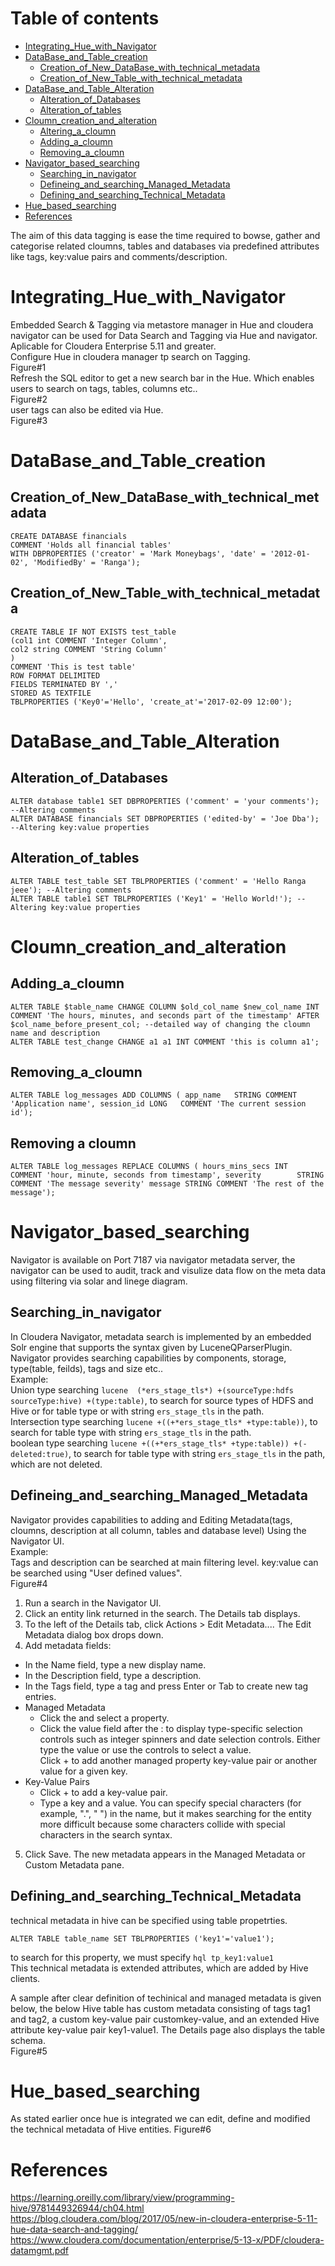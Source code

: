 # Table of contents  
- [Integrating_Hue_with_Navigator](#Integrating_Hue_with_Navigator)  
- [DataBase_and_Table_creation](#DataBase_and_Table_creation)    
  * [Creation_of_New_DataBase_with_technical_metadata](#Creation_of_New_DataBase_with_technical_metadata)    
  * [Creation_of_New_Table_with_technical_metadata](#Creation_of_New_Table_with_technical_metadata)    
- [DataBase_and_Table_Alteration](#DataBase_and_Table_Alteration)    
  * [Alteration_of_Databases](#Alteration_of_Databases)    
  * [Alteration_of_tables](#Alteration_of_tables)    
- [Cloumn_creation_and_alteration](#Cloumn_creation_and_alteration)    
  * [Altering_a_cloumn](#Altering_a_cloumn)    
  * [Adding_a_cloumn](#Adding_a_cloumn)    
  * [Removing_a_cloumn](#Removing_a_cloumn)    
- [Navigator_based_searching](#Navigator_based_searching)  
   * [Searching_in_navigator](#Searching_in_navigator)
   * [Defineing_and_searching_Managed_Metadata](#Defineing_and_searching_Managed_Metadata)  
   * [Defining_and_searching_Technical_Metadata](#Defining_and_searching_Technical_Metadata)
- [Hue_based_searching](#Hue_based_searching)    
- [References](#References)    
  
The aim of this data tagging is ease the time required to bowse, gather and categorise related cloumns, tables and databases via predefined attributes like tags, key:value pairs and comments/description. 
# Integrating_Hue_with_Navigator  
Embedded Search & Tagging via metastore manager in Hue and cloudera navigator can be used for Data Search and Tagging via Hue and navigator.  Aplicable for Cloudera Enterprise 5.11 and greater.   
Configure Hue in cloudera manager tp search on Tagging.  
Figure#1  
Refresh the SQL editor to get a new search bar in the Hue. Which enables users to search on tags, tables, columns etc..  
Figure#2  
user tags can also be edited via Hue.  
Figure#3  
  
# DataBase_and_Table_creation
## Creation_of_New_DataBase_with_technical_metadata
```hql
CREATE DATABASE financials
COMMENT 'Holds all financial tables'
WITH DBPROPERTIES ('creator' = 'Mark Moneybags', 'date' = '2012-01-02', 'ModifiedBy' = 'Ranga');
```
  
## Creation_of_New_Table_with_technical_metadata
```hql
CREATE TABLE IF NOT EXISTS test_table
(col1 int COMMENT 'Integer Column',
col2 string COMMENT 'String Column'
)
COMMENT 'This is test table'
ROW FORMAT DELIMITED
FIELDS TERMINATED BY ','
STORED AS TEXTFILE
TBLPROPERTIES ('Key0'='Hello', 'create_at'='2017-02-09 12:00');
```
  
# DataBase_and_Table_Alteration
## Alteration_of_Databases
```hql
ALTER database table1 SET DBPROPERTIES ('comment' = 'your comments'); --Altering comments
ALTER DATABASE financials SET DBPROPERTIES ('edited-by' = 'Joe Dba'); --Altering key:value properties
```  
 ## Alteration_of_tables
 ```hql
ALTER TABLE test_table SET TBLPROPERTIES ('comment' = 'Hello Ranga jeee'); --Altering comments
ALTER TABLE table1 SET TBLPROPERTIES ('Key1' = 'Hello World!'); --Altering key:value properties
 ```  
   
# Cloumn_creation_and_alteration
## Adding_a_cloumn
```hql
ALTER TABLE $table_name CHANGE COLUMN $old_col_name $new_col_name INT COMMENT 'The hours, minutes, and seconds part of the timestamp' AFTER $col_name_before_present_col; --detailed way of changing the cloumn name and description
ALTER TABLE test_change CHANGE a1 a1 INT COMMENT 'this is column a1';
```  
## Removing_a_cloumn
```hql
ALTER TABLE log_messages ADD COLUMNS ( app_name   STRING COMMENT 'Application name', session_id LONG   COMMENT 'The current session id');
```  
## Removing a cloumn  
```hql
ALTER TABLE log_messages REPLACE COLUMNS ( hours_mins_secs INT    COMMENT 'hour, minute, seconds from timestamp', severity        STRING COMMENT 'The message severity' message STRING COMMENT 'The rest of the message');
```  
  
# Navigator_based_searching  
Navigator is available on Port 7187 via navigator metadata server, the navigator can be used to audit, track and visulize data flow on the meta data using filtering via solar and linege diagram.  
## Searching_in_navigator  
In Cloudera Navigator, metadata search is implemented by an embedded Solr engine that supports the syntax given by LuceneQParserPlugin. Navigator provides searching capabilities by components, storage, type(table, feilds), tags and size etc..  
Example:  
Union type searching ```lucene  (*ers_stage_tls*) +(sourceType:hdfs sourceType:hive) +(type:table)```, to search for source types of HDFS and Hive or for table type or with string ```ers_stage_tls``` in the path.  
Intersection type searching ```lucene +((+*ers_stage_tls* +type:table))```, to search for table type with string ```ers_stage_tls``` in the path.  
boolean type searching ```lucene +((+*ers_stage_tls* +type:table)) +(-deleted:true)```, to search for table type with string ```ers_stage_tls``` in the path, which are not deleted.  
  
## Defineing_and_searching_Managed_Metadata  
Navigator provides capabilities to adding and Editing Metadata(tags, cloumns, description at all column, tables and database level) Using the Navigator UI.  
Example:  
Tags and description can be searched at main filtering level. key:value can be searched using "User defined values".  
Figure#4  
1. Run a search in the Navigator UI.  
2. Click an entity link returned in the search. The Details tab displays.  
3. To the left of the Details tab, click Actions > Edit Metadata.... The Edit Metadata dialog box drops down.  
4. Add metadata fields:
  * In the Name field, type a new display name.  
  * In the Description field, type a description.  
  * In the Tags field, type a tag and press Enter or Tab to create new tag entries.  
  * Managed Metadata  
    * Click the  and select a property.  
    * Click the value field after the : to display type-specific selection controls such as integer spinners and date selection controls. Either type the value or use the controls to select a value.  
    Click + to add another managed property key-value pair or another value for a given key.  
   * Key-Value Pairs  
     * Click + to add a key-value pair.
     * Type a key and a value. You can specify special characters (for example, ".", " ") in the name, but it makes searching for the entity more difficult because some characters collide with special characters in the search syntax.    
5. Click Save. The new metadata appears in the Managed Metadata or Custom Metadata pane.        
   
## Defining_and_searching_Technical_Metadata  
technical metadata in hive can be specified using table propetrties.  
```hql
ALTER TABLE table_name SET TBLPROPERTIES ('key1'='value1');
```    
to search for this property, we must specify ```hql tp_key1:value1```  
This technical metadata is extended attributes, which are added by Hive clients.  
 
A sample after clear definition of techinical and managed metadata is given below, the below Hive table has custom metadata consisting of tags tag1 and tag2, a custom key-value pair customkey-value, and an extended Hive attribute key-value pair key1-value1. The Details page also displays the table schema.  
Figure#5  
  
# Hue_based_searching  
As stated earlier once hue is integrated we can edit, define and modified the technical metadata of Hive entities.
Figure#6  
  
# References  
https://learning.oreilly.com/library/view/programming-hive/9781449326944/ch04.html  
https://blog.cloudera.com/blog/2017/05/new-in-cloudera-enterprise-5-11-hue-data-search-and-tagging/  
https://www.cloudera.com/documentation/enterprise/5-13-x/PDF/cloudera-datamgmt.pdf  
